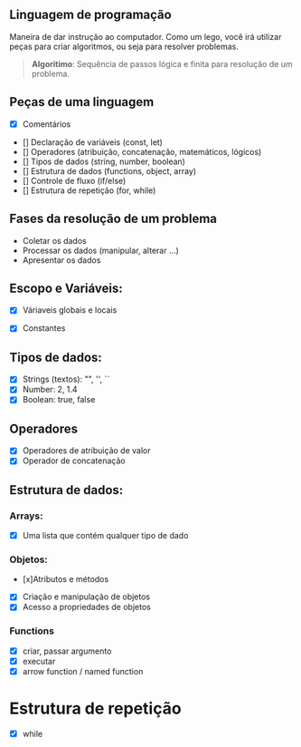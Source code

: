 ## Linguagem de programação
Maneira de dar instrução ao computador.
Como um lego, você irá utilizar peças para criar algoritmos, ou seja para resolver problemas.

> **Algoritimo**: Sequência de passos lógica e finita para resolução de um problema.

## Peças de uma linguagem
- [X] Comentários
- [] Declaração de variáveis (const, let)
- [] Operadores (atribuição, concatenação, matemáticos, lógicos)
- [] Tipos de dados (string, number, boolean)
- [] Estrutura de dados (functions, object, array)
- [] Controle de fluxo (if/else)
- [] Estrutura de repetição (for, while)

## Fases da resolução de um problema
- Coletar os dados
- Processar os dados (manipular, alterar ...)
- Apresentar os dados

## Escopo e Variáveis:
- [x] Váriaveis globais e locais
- [x] Constantes


## Tipos de dados:
- [x] Strings (textos): "", '', ``
- [x] Number: 2, 1.4
- [x] Boolean: true, false

## Operadores
- [x] Operadores de atribuição de valor
- [x] Operador de concatenação

## Estrutura de dados:

### Arrays:
- [x] Uma lista que contém qualquer tipo de dado

### Objetos:

- [x]Atributos e métodos
- [x] Criação e manipulação de objetos
- [x] Acesso a propriedades de objetos

### Functions
- [x] criar, passar argumento
- [x] executar
- [x] arrow function / named function

# Estrutura de repetição
- [x] while